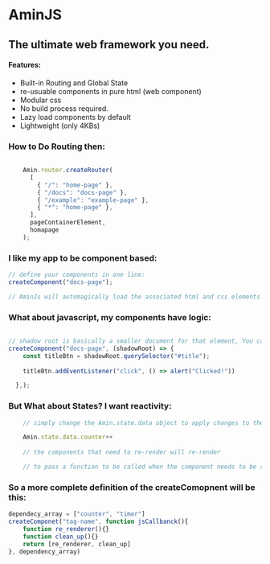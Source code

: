 # AminJS
## The ultimate web framework you need.

#### Features:


- Built-in Routing and Global State
- re-usuable components in pure html (web component)
- Modular css
- No build process required.
- Lazy load components by default
- Lightweight (only 4KBs)


### How to Do Routing then:
```javascript

    Amin.router.createRouter(
      [
        { "/": "home-page" },
        { "/docs": "docs-page" },
        { "/example": "example-page" },
        { "*": "home-page" },
      ],
      pageContainerElement,
      homapage
    );
```

### I like my app to be component based:
```javascript
// define your components in one line:
createComponent("docs-page");

// AminJs will automagically load the associated html and css elements in the /template directory
```
### What about javascript, my components have logic:
```javascript

// shadow root is basically a smaller document for that element, You can still access the original document if you want. 
createComponent("docs-page", (shadowRoot) => {
    const titleBtn = shadowRoot.querySelector("#title");
  
    titleBtn.addEventListener("click", () => alert("Clicked!"))

  },);

```

### But What about States? I want reactivity:

```javascript
    // simply change the Amin.state.data object to apply changes to the ui

    Amin.state.data.counter++
    
    // the components that need to re-render will re-render

    // to pass a function to be called when the component needs to be re-rendered, simply you can return two things in the jsCallback, the re-render function and the clean-up function, the cleanup function will be called when the function is un-mounted


```

### So a more complete definition of the createComopnent will be this:
```javascript
dependecy_array = ["counter", "timer"]
createComponet("tag-name", function jsCallbanck(){
    function re_renderer(){}
    function clean_up(){}
    return [re_renderer, clean_up]
}, dependency_array)

```
